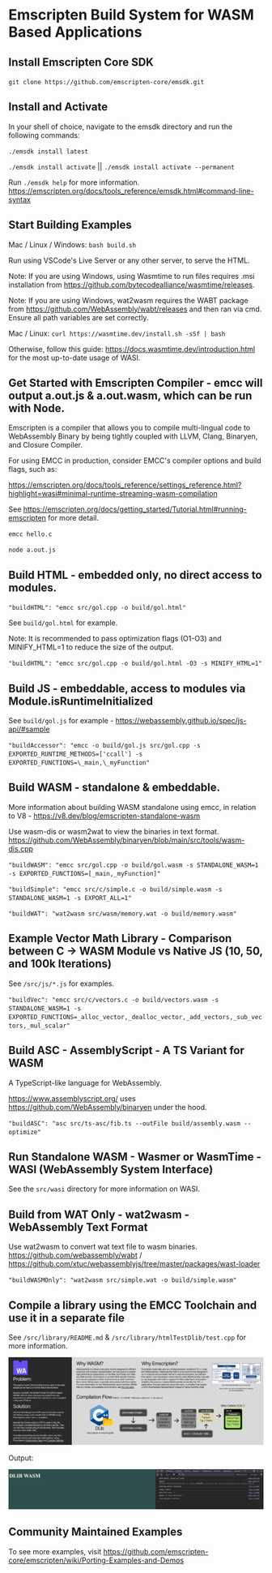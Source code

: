 # Emscripten Build System for WASM Based Applications

## Install Emscripten Core SDK

`git clone https://github.com/emscripten-core/emsdk.git`

## Install and Activate

In your shell of choice, navigate to the emsdk directory and run the following commands:

`./emsdk install latest`

`./emsdk install activate` || `./emsdk install activate --permanent`

Run `./emsdk help` for more information.
https://emscripten.org/docs/tools_reference/emsdk.html#command-line-syntax

## Start Building Examples

Mac / Linux / Windows: `bash build.sh`

Run using VSCode's Live Server or any other server, to serve the HTML.

Note: If you are using Windows, using Wasmtime to run files requires .msi installation from https://github.com/bytecodealliance/wasmtime/releases.

Note: If you are using Windows, wat2wasm requires the WABT package from https://github.com/WebAssembly/wabt/releases and then ran via cmd. Ensure all path variables are set correctly.

Mac / Linux: `curl https://wasmtime.dev/install.sh -sSf | bash`

Otherwise, follow this guide: https://docs.wasmtime.dev/introduction.html for the most up-to-date usage of WASI.

## Get Started with Emscripten Compiler - emcc will output a.out.js & a.out.wasm, which can be run with Node.

Emscripten is a compiler that allows you to compile multi-lingual code to WebAssembly Binary by being tightly coupled with LLVM, Clang, Binaryen, and Closure Compiler.

For using EMCC in production, consider EMCC's compiler options and build flags, such as:

https://emscripten.org/docs/tools_reference/settings_reference.html?highlight=wasi#minimal-runtime-streaming-wasm-compilation

See https://emscripten.org/docs/getting_started/Tutorial.html#running-emscripten for more detail.

`emcc hello.c`

`node a.out.js`

## Build HTML - embedded only, no direct access to modules.

`"buildHTML": "emcc src/gol.cpp -o build/gol.html"`

See `build/gol.html` for example.

Note: It is recommended to pass optimization flags (O1-O3) and MINIFY_HTML=1 to reduce the size of the output.

`"buildHTML": "emcc src/gol.cpp -o build/gol.html -O3 -s MINIFY_HTML=1"`

## Build JS - embeddable, access to modules via Module.isRuntimeInitialized

See `build/gol.js` for example - https://webassembly.github.io/spec/js-api/#sample

`"buildAccessor": "emcc -o build/gol.js src/gol.cpp -s EXPORTED_RUNTIME_METHODS=['ccall'] -s EXPORTED_FUNCTIONS=\_main,\_myFunction"`

## Build WASM - standalone & embeddable.

More information about building WASM standalone using emcc, in relation to V8 - https://v8.dev/blog/emscripten-standalone-wasm

Use wasm-dis or wasm2wat to view the binaries in text format. https://github.com/WebAssembly/binaryen/blob/main/src/tools/wasm-dis.cpp

`"buildWASM": "emcc src/gol.cpp -o build/gol.wasm -s STANDALONE_WASM=1 -s EXPORTED_FUNCTIONS=[_main,_myFunction]"`

`"buildSimple": "emcc src/c/simple.c -o build/simple.wasm -s STANDALONE_WASM=1 -s EXPORT_ALL=1"`

`"buildWAT": "wat2wasm src/wasm/memory.wat -o build/memory.wasm"`

## Example Vector Math Library - Comparison between C -> WASM Module vs Native JS (10, 50, and 100k Iterations)

See `/src/js/*.js` for examples.

`"buildVec": "emcc src/c/vectors.c -o build/vectors.wasm -s STANDALONE_WASM=1 -s EXPORTED_FUNCTIONS=_alloc_vector,_dealloc_vector,_add_vectors,_sub_vectors,_mul_scalar"`

## Build ASC - AssemblyScript - A TS Variant for WASM

A TypeScript-like language for WebAssembly.

https://www.assemblyscript.org/ uses https://github.com/WebAssembly/binaryen under the hood.

`"buildASC": "asc src/ts-asc/fib.ts --outFile build/assembly.wasm --optimize"`

## Run Standalone WASM - Wasmer or WasmTime - WASI (WebAssembly System Interface)

See the `src/wasi` directory for more information on WASI.

## Build from WAT Only - wat2wasm - WebAssembly Text Format

Use wat2wasm to convert wat text file to wasm binaries. https://github.com/webassembly/wabt / https://github.com/xtuc/webassemblyjs/tree/master/packages/wast-loader

`"buildWASMOnly": "wat2wasm src/simple.wat -o build/simple.wasm"`

## Compile a library using the EMCC Toolchain and use it in a separate file

See `/src/library/README.md` & `/src/library/htmlTestDlib/test.cpp` for more information.

![compilediagram](./src/library/htmlTestDlib/readmeFiles/dlibemcc.png)

Output:

![dlib](dlib.png)

## Community Maintained Examples

To see more examples, visit https://github.com/emscripten-core/emscripten/wiki/Porting-Examples-and-Demos
